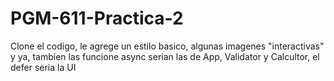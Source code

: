 # PGM-611-Practica-2

Clone el codigo, le agrege un estilo basico, algunas imagenes "interactivas" y ya, tambien las funcione async serian las de 
App, Validator y Calcultor, el defer seria la UI
